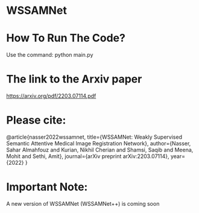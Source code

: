 # WSSAMNet
# How To Run The Code?
Use the command: python main.py

# The link to the Arxiv paper 
https://arxiv.org/pdf/2203.07114.pdf

# Please cite:
@article{nasser2022wssamnet,
  title={WSSAMNet: Weakly Supervised Semantic Attentive Medical Image Registration Network},
  author={Nasser, Sahar Almahfouz and Kurian, Nikhil Cherian and Shamsi, Saqib and Meena, Mohit and Sethi, Amit},
  journal={arXiv preprint arXiv:2203.07114},
  year={2022}
}
 # Important Note: 
 A new version of WSSAMNet (WSSAMNet++) is coming soon
